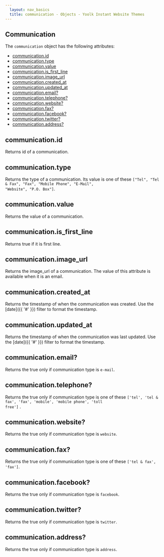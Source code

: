```yaml
---
  layout: nav_basics
  title: communication - Objects - Yoolk Instant Website Themes
---
```


<h2 class="section-title">Communication</h2>

The <code>communication</code> object has the following attributes:

<div class="panel">
  <div class="panel-body">
    <ul>
      <li>
        <a href="#id">communication.id</a>
      </li>
      <li>
        <a href="#type">communication.type</a>
      </li>
      <li>
        <a href="#value">communication.value</a>
      </li>
      <li>
        <a href="#is_first_line">communication.is_first_line</a>
      </li>
      <li>
        <a href="#image_url">communication.image_url</a>
      </li>
      <li>
        <a href="#created_at">communication.created_at</a>
      </li>
      <li>
        <a href="#updated_at">communication.updated_at</a>
      </li>
      <li>
        <a href="#is_email">communication.email?</a>
      </li>
      <li>
        <a href="#is_telephone">communication.telephone?</a>
      </li>
      <li>
        <a href="#is_website">communication.website?</a>
      </li>
      <li>
        <a href="#is_fax">communication.fax?</a>
      </li>
      <li>
        <a href="#is_facebook">communication.facebook?</a>
      </li>
      <li>
        <a href="#is_twitter">communication.twitter?</a>
      </li>
      <li>
        <a href="#is_address">communication.address?</a>
      </li>
    </ul>
  </div>
</div>

<h2 class="tags" id="id">communication.id</h2>

Returns id of a communication.

<h2 class="tags" id="type">communication.type</h2>

Returns the type of a communication. Its value is one of these <code>["Tel", "Tel & Fax", "Fax", "Mobile Phone", "E-Mail", "Website", "P.O. Box"]</code>.

<h2 class="tags" id="value">communication.value</h2>

Returns the value of a communication.

<h2 class="tags" id="is_first_line">communication.is_first_line</h2>

Returns true if it is first line.

<h2 class="tags" id="image_url">communication.image_url</h2>

Returns the image_url of a communication. The value of this attribute is available when it is an email.

<h2 class="tags" id="created_at">communication.created_at</h2>

Returns the timestamp of when the communication was created. Use the [date]({{ '#' }}) filter to format the timestamp.

<h2 class="tags" id="updated_at">communication.updated_at</h2>

Returns the timestamp of when the communication was last updated. Use the [date]({{ '#' }}) filter to format the timestamp.


<h2 class="tags" id="is_email">communication.email?</h2>

Returns the true only if communication type is `e-mail`.

<h2 class="tags" id="is_telephone">communication.telephone?</h2>

Returns the true only if communication type is one of these <code>['tel', 'tel & fax', 'fax', 'mobile', 'mobile phone', 'toll free']</code> .

<h2 class="tags" id="is_website">communication.website?</h2>

Returns the true only if communication type is `website`.

<h2 class="tags" id="is_fax">communication.fax?</h2>

Returns the true only if communication type is one of these <code>['tel & fax', 'fax']</code>.

<h2 class="tags" id="is_facebook">communication.facebook?</h2>

Returns the true only if communication type is `facebook`.

<h2 class="tags" id="is_twitter">communication.twitter?</h2>

Returns the true only if communication type is `twitter`.

<h2 class="tags" id="is_address">communication.address?</h2>

Returns the true only if communication type is `address`.